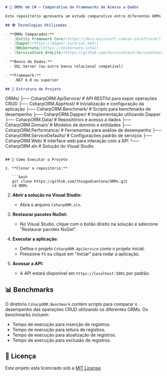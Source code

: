 ```markdown
# 🧩 ORMs em C# – Comparativo de Frameworks de Acesso a Dados

Este repositório apresenta um estudo comparativo entre diferentes ORMs (Object-Relational Mappers) em C#, com foco em desempenho, facilidade de uso e flexibilidade. O objetivo é fornecer uma visão prática sobre como cada ORM se comporta em cenários reais de desenvolvimento.

## 🛠️ Tecnologias Utilizadas

- **ORMs Comparados:**
  - [Entity Framework Core](https://docs.microsoft.com/en-us/ef/core/)
  - [Dapper](https://dapper-tutorial.net/)
  - [NHibernate](https://nhibernate.info/)
  - [ServiceStack.OrmLite](https://github.com/ServiceStack/ServiceStack.OrmLite)

- **Banco de Dados:**
  - SQL Server (ou outro banco relacional compatível)

- **Framework:**
  - .NET 6.0 ou superior

## 📁 Estrutura do Projeto

```

ORMs/
├── CsharpORM.ApiService/           # API RESTful para expor operações CRUD
├── CsharpORM.AppHost/              # Inicialização e configuração da aplicação
├── CsharpORM.Benchmark/            # Scripts para benchmarks de desempenho
├── CsharpORM.Dapper/               # Implementação utilizando Dapper
├── CsharpORM.Data/                 # Repositórios e acesso a dados
├── CsharpORM.Domain/               # Modelos de domínio e entidades
├── CsharpORM.Performance/          # Ferramentas para análise de desempenho
├── CsharpORM.ServiceDefaults/      # Configurações padrão de serviços
├── CsharpORM.Web/                  # Interface web para interação com a API
└── CsharpORM.sln                   # Solução do Visual Studio

````

## 🚀 Como Executar o Projeto

1. **Clonar o repositório:**

   ```bash
   git clone https://github.com/thiagodsantana/ORMs.git
   cd ORMs
````

2. **Abrir a solução no Visual Studio:**

   * Abra o arquivo `CsharpORM.sln`.

3. **Restaurar pacotes NuGet:**

   * No Visual Studio, clique com o botão direito na solução e selecione "Restaurar pacotes NuGet".

4. **Executar a aplicação:**

   * Defina o projeto `CsharpORM.ApiService` como o projeto inicial.
   * Pressione `F5` ou clique em "Iniciar" para rodar a aplicação.

5. **Acessar a API:**

   * A API estará disponível em `https://localhost:5001` por padrão.

## 📊 Benchmarks

O diretório `CsharpORM.Benchmark` contém scripts para comparar o desempenho das operações CRUD utilizando os diferentes ORMs. Os benchmarks incluem:

* Tempo de execução para inserção de registros.
* Tempo de execução para leitura de registros.
* Tempo de execução para atualização de registros.
* Tempo de execução para exclusão de registros.

## 📄 Licença

Este projeto está licenciado sob a [MIT License](LICENSE).
